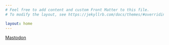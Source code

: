 ```yaml
---
# Feel free to add content and custom Front Matter to this file.
# To modify the layout, see https://jekyllrb.com/docs/themes/#overriding-theme-defaults

layout: home
---
```

<a rel="me" href="https://mastodon.radio/@n0hot">Mastodon</a>
